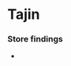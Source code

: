 # Tajin

<primary-label ref="ingr"/>
<secondary-label ref="mx"/>

### Store findings

- [](Stores-Suppliers.md#mexhaus-de)
